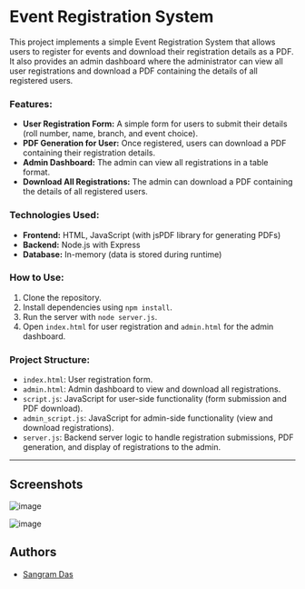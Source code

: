 

# Event Registration System

This project implements a simple Event Registration System that allows users to register for events and download their registration details as a PDF. It also provides an admin dashboard where the administrator can view all user registrations and download a PDF containing the details of all registered users.

### Features:
- **User Registration Form:** A simple form for users to submit their details (roll number, name, branch, and event choice).
- **PDF Generation for User:** Once registered, users can download a PDF containing their registration details.
- **Admin Dashboard:** The admin can view all registrations in a table format.
- **Download All Registrations:** The admin can download a PDF containing the details of all registered users.

### Technologies Used:
- **Frontend:** HTML, JavaScript (with jsPDF library for generating PDFs)
- **Backend:** Node.js with Express
- **Database:** In-memory (data is stored during runtime)
  
### How to Use:
1. Clone the repository.
2. Install dependencies using `npm install`.
3. Run the server with `node server.js`.
4. Open `index.html` for user registration and `admin.html` for the admin dashboard.

### Project Structure:
- `index.html`: User registration form.
- `admin.html`: Admin dashboard to view and download all registrations.
- `script.js`: JavaScript for user-side functionality (form submission and PDF download).
- `admin_script.js`: JavaScript for admin-side functionality (view and download registrations).
- `server.js`: Backend server logic to handle registration submissions, PDF generation, and display of registrations to the admin.

---


## Screenshots

![image](https://github.com/user-attachments/assets/812b3459-6ce4-4cd5-bfa7-a6741c544a4e)

![image](https://github.com/user-attachments/assets/f4d5151b-a069-41ff-b016-86cbd59cd592)




## Authors

- [Sangram Das](https://www.github.com/sangram03)

